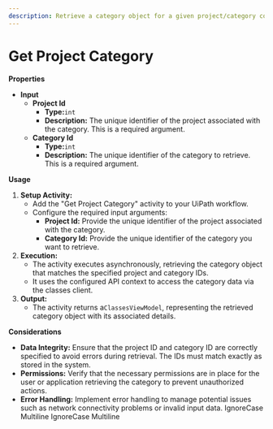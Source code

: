 ```yaml
---
description: Retrieve a category object for a given project/category combination.
---
```


# Get Project Category

**Properties**

* **Input**
  * **Project Id**
    * **Type:**`int`
    * **Description:** The unique identifier of the project associated with the category. This is a required argument.
  * **Category Id**
    * **Type:**`int`
    * **Description:** The unique identifier of the category to retrieve. This is a required argument.

**Usage**

1. **Setup Activity:**
   * Add the "Get Project Category" activity to your UiPath workflow.
   * Configure the required input arguments:
     * **Project Id:** Provide the unique identifier of the project associated with the category.
     * **Category Id:** Provide the unique identifier of the category you want to retrieve.
2. **Execution:**
   * The activity executes asynchronously, retrieving the category object that matches the specified project and category IDs.
   * It uses the configured API context to access the category data via the classes client.
3. **Output:**
   * The activity returns a`ClassesViewModel`, representing the retrieved category object with its associated details.

**Considerations**

* **Data Integrity:** Ensure that the project ID and category ID are correctly specified to avoid errors during retrieval. The IDs must match exactly as stored in the system.
* **Permissions:** Verify that the necessary permissions are in place for the user or application retrieving the category to prevent unauthorized actions.
* **Error Handling:** Implement error handling to manage potential issues such as network connectivity problems or invalid input data.
 IgnoreCase Multiline IgnoreCase Multiline

